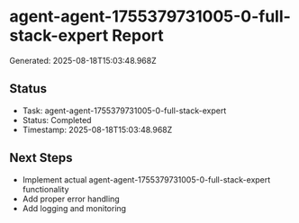 # agent-agent-1755379731005-0-full-stack-expert Report

Generated: 2025-08-18T15:03:48.968Z

## Status
- Task: agent-agent-1755379731005-0-full-stack-expert
- Status: Completed
- Timestamp: 2025-08-18T15:03:48.968Z

## Next Steps
- Implement actual agent-agent-1755379731005-0-full-stack-expert functionality
- Add proper error handling
- Add logging and monitoring
